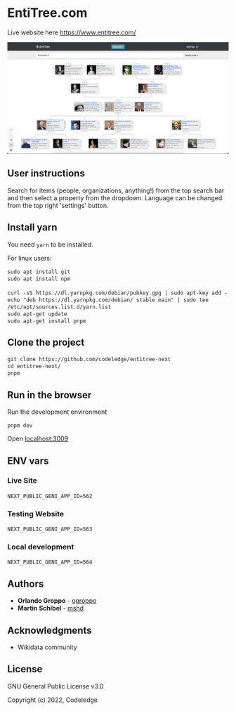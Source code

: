 # EntiTree.com

Live website here https://www.entitree.com/

![Interface example](https://raw.githubusercontent.com/codeledge/entitree/main/public/examples/interface.png)

## User instructions

Search for items (people, organizations, anything!) from the top search bar and then select a property from the dropdown.
Language can be changed from the top right 'settings' button.

## Install yarn

You need `yarn` to be installed.

For linux users:

```
sudo apt install git
sudo apt install npm

curl -sS https://dl.yarnpkg.com/debian/pubkey.gpg | sudo apt-key add -
echo "deb https://dl.yarnpkg.com/debian/ stable main" | sudo tee /etc/apt/sources.list.d/yarn.list
sudo apt-get update
sudo apt-get install pnpm
```

## Clone the project

```
git clone https://github.com/codeledge/entitree-next
cd entitree-next/
pnpm
```

## Run in the browser

Run the development environment

```
pnpm dev
```

Open [localhost:3009](http://localhost:3009/)

## ENV vars

### Live Site

```
NEXT_PUBLIC_GENI_APP_ID=562
```

### Testing Website

```
NEXT_PUBLIC_GENI_APP_ID=563
```

### Local development

```
NEXT_PUBLIC_GENI_APP_ID=564
```

## Authors

- **Orlando Groppo** - [ogroppo](https://github.com/ogroppo)
- **Martin Schibel** - [mshd](https://github.com/mshd)

## Acknowledgments

- Wikidata community

## License

GNU General Public License v3.0

Copyright (c) 2022, Codeledge
